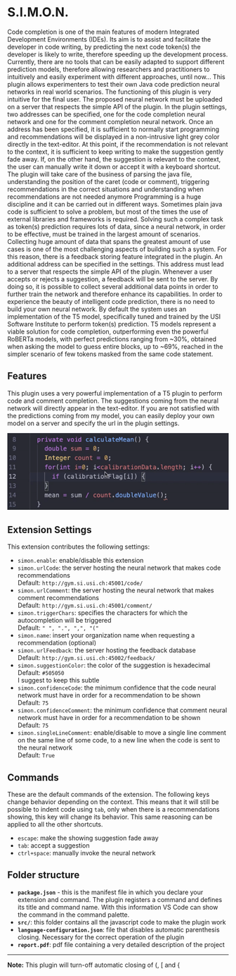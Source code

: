 # S.I.M.O.N.

Code completion is one of the main features of modern Integrated Development Environments (IDEs). Its aim is to assist and facilitate the developer in code writing, by predicting the next code token(s) the developer is likely to write, therefore speeding up the development process. Currently, there are no tools that can be easily adapted to support different prediction models, therefore allowing researchers and practitioners to intuitively and easily experiment with different approaches, until now... This plugin allows experimenters to test their own Java code prediction neural networks in real world scenarios. The functioning of this plugin is very intuitive for the final user. The proposed neural network must be uploaded on a server that respects the simple API of the plugin. In the plugin settings, two addresses can be specified, one for the code completion neural network and one for the comment completion neural network. Once an address has been specified, it is sufficient to normally start programming and recommendations will be displayed in a non-intrusive light grey color directly in the text-editor. At this point, if the recommendation is not relevant to the context, it is sufficient to keep writing to make the suggestion gently fade away. If, on the other hand, the suggestion is relevant to the context, the user can manually write it down or accept it with a keyboard shortcut. The plugin will take care of the business of parsing the java file, understanding the position of the caret (code or comment), triggering recommendations in the correct situations and understanding when recommendations are not needed anymore
Programming is a huge discipline and it can be carried out in different ways. Sometimes plain java code is sufficient to solve a problem, but most of the times the use of external libraries and frameworks is required. Solving such a complex task as token(s) prediction requires lots of data, since a neural network, in order to be effective, must be trained in the largest amount of scenarios. Collecting huge amount of data that spans the greatest amount of use cases is one of the most challenging aspects of building such a system. For this reason, there is a feedback storing feature integrated in the plugin. An additional address can be specified in the settings. This address must lead to a server that respects the simple API of the plugin. Whenever a user accepts or rejects a suggestion, a feedback will be sent to the server. By doing so, it is possible to collect several additional data points in order to further train the network and therefore enhance its capabilities.
In order to experience the beauty of intelligent code prediction, there is no need to build your own neural network. By default the system uses an implementation of the T5 model, specifically tuned and trained by the USI Software Institute to perform token(s) prediction. T5 models represent a viable solution for code completion, outperforming even the powerful RoBERTa models, with perfect predictions ranging from ~30%, obtained when asking the model to guess entire blocks, up to ~69%, reached in the simpler scenario of few tokens masked from the same code statement.

## Features
This plugin uses a very powerful implementation of a T5 plugin to perform code and comment completion. The suggestions coming from the neural network will directly appear in the text-editor.
If you are not satisfied with the predictions coming from my model, you can easily deploy your own model on a server and specify the url in the plugin settings.

![A usage scenario of the plugin](https://github.com/Matteo-Omenetti/S.I.M.O.N./blob/main/images/example.gif)


## Extension Settings
This extension contributes the following settings:

* `simon.enable`: enable/disable this extension
* `simon.urlCode`: the server hosting the neural network that makes code recommendations <br>
Default: `http://gym.si.usi.ch:45001/code/`
* `simon.urlComment`: the server hosting the neural network that makes comment recommendations <br>
Default: `http://gym.si.usi.ch:45001/comment/`
* `simon.triggerChars`: specifies the characters for which the autocompletion will be triggered <br>
Default: ` " ", ".", ",", "(" `
* `simon.name`: insert your organization name when requesting a recommendation (optional)
* `simon.urlFeedback`: the server hosting the feedback database <br>
Default: `http://gym.si.usi.ch:45002/feedback/`
* `simon.suggestionColor`: the color of the suggestion is hexadecimal <br>
Default: `#505050` <br>
I suggest to keep this subtle
* `simon.confidenceCode`: the minimum confidence that the code neural network must have in order for a recommendation to be shown <br>
Default: `75`
* `simon.confidenceComment`: the minimum confidence that comment neural network must have in order for a recommendation to be shown <br>
Default: `75`
* `simon.singleLineComment`: enable/disable to move a single line comment on the same line of some code, to a new line when the code is sent to the neural network <br>
Default: `True`

## Commands
These are the default commands of the extension. The following keys change behavior depending on the context. This means that it will still be possible to indent code using `tab`, only when there is a recommendations showing, this key will change its behavior. This same reasoning can be applied to all the other shortcuts.
* `escape`: make the showing suggestion fade away
* `tab`: accept a suggestion
* `ctrl+space`: manually invoke the neural network

## Folder structure

- **`package.json`** - this is the manifest file in which you declare your extension and command. The plugin registers a command and defines its title and command name. With this information VS Code can show the command in the command palette.
- **`src/`**: this folder contains all the javascript code to make the plugin work
- **`language-configuration.json`**: file that disables automatic parenthesis closing. Necessary for the correct operation of the plugin
- **`report.pdf`**: pdf file containing a very detailed description of the project

-----------------------------------------------------------------------------------------------------------

**Note:** This plugin will turn-off automatic closing of (, [ and {

